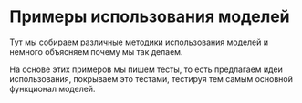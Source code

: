 # Примеры использования моделей

Тут мы собираем различные методики использования моделей
и немного объясняем почему мы так делаем.

На основе этих примеров мы пишем тесты, то есть предлагаем
идеи использования, покрываем это тестами, тестируя тем самым
основной функционал моделей.

